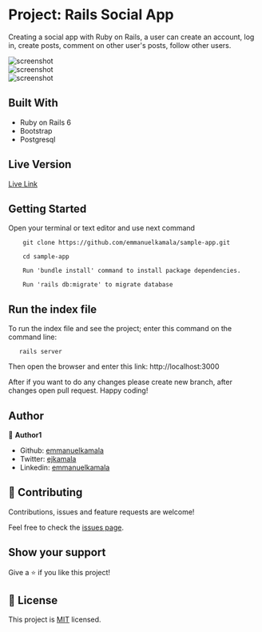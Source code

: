 # Project: Rails Social App

Creating a social app with Ruby on Rails, a user can create an account, log in, create posts, comment on other user's posts, follow other users.

![screenshot](./public/images/1.png)<br />
![screenshot](./public/images/2.png)<br />
![screenshot](./public/images/3.png)<br />

## Built With

- Ruby on Rails 6
- Bootstrap
- Postgresql


## Live Version

[Live Link](live.com/)


## Getting Started

Open your terminal or text editor and use next command

        git clone https://github.com/emmanuelkamala/sample-app.git

        cd sample-app

        Run 'bundle install' command to install package dependencies.

        Run 'rails db:migrate' to migrate database

## Run the index file

To run the index file and see the project; enter this command on the command line:

       rails server

Then open the browser and enter this link:
http://localhost:3000

After if you want to do any changes please create new branch, after changes open pull request.
Happy coding!


## Author

👤 **Author1**

- Github: [emmanuelkamala](https://github.com/emmanuelkamala)
- Twitter: [ejkamala](https://twitter.com/ejkamala)
- Linkedin: [emmanuelkamala](https://linkedin.com/in/emmanuelkamala)

## 🤝 Contributing

Contributions, issues and feature requests are welcome!

Feel free to check the [issues page](issues/).

## Show your support

Give a ⭐️ if you like this project!

## 📝 License

This project is [MIT](lic.url) licensed.
